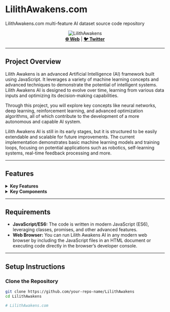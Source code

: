 # LilithAwakens.com

LilithAwakens.com multi-feature AI dataset source code repository 

<div align="center">
    <img src="https://github.com/user-attachments/assets/352293c9-dfb0-4002-be6d-63fbbad7e7b9" alt="LilithAwakens">
    <br>
    <a href="https://LilithAwakens.com/"><b>🌐 Web</b></a> | 
    <a href="https://x.com/LilithAwakensAI"><b>🐦 Twitter</b></a>
</div>

---

## Project Overview

Lilith Awakens is an advanced Artificial Intelligence (AI) framework built using JavaScript. It leverages a variety of machine learning concepts and advanced techniques to demonstrate the potential of intelligent systems. Lilith Awakens AI is designed to evolve over time, learning from various data inputs and optimizing its decision-making capabilities.

Through this project, you will explore key concepts like neural networks, deep learning, reinforcement learning, and advanced optimization algorithms, all of which contribute to the development of a more autonomous and capable AI system.

Lilith Awakens AI is still in its early stages, but it is structured to be easily extendable and scalable for future improvements. The current implementation demonstrates basic machine learning models and training loops, focusing on potential applications such as robotics, self-learning systems, real-time feedback processing and more.

---

## Features

<details>
<summary><b>Key Features</b></summary>

- **Neural Network Training:** Implements a basic neural network that can learn through backpropagation using techniques like Adam optimization.
- **Reinforcement Learning:** Implements a learning loop where Lilith Awakens makes decisions based on its environment and adapts to improve its behavior over time.
- **Advanced Optimizers:** Includes state-of-the-art optimizers like Adam for efficient training.
- **Loss Functions & Evaluation:** Uses various loss functions to evaluate performance and adjust the model accordingly.
- **Backpropagation & Gradients:** Minimizes loss by updating layer weights using computed gradients.
- **Scalability:** Built with scalability in mind, allowing easy integration of additional layers, algorithms, and techniques.

</details>

<details>
<summary><b>Key Components</b></summary>

- **Neural Network:** Manages the network architecture, including layers, activations, and optimization.
- **Dense Layer:** Implements a fully connected layer for the neural network, applying weights and biases.
- **Activation Functions:** Includes activation functions like ReLU, Sigmoid, and Softmax.
- **Optimizer:** Adjusts weights during training to minimize loss.
- **Training Loop:** Trains the neural network on tasks like the XOR problem with loss evaluation and backpropagation.
- **Reinforcement Learning:** Adapts Lilith Awakens's behavior based on interactions with its environment.

</details>

---

## Requirements

- **JavaScript/ES6:** The code is written in modern JavaScript (ES6), leveraging classes, promises, and other advanced features.
- **Web Browser:** You can run Lilith Awakens AI in any modern web browser by including the JavaScript files in an HTML document or executing code directly in the browser’s developer console.

---

## Setup Instructions

### Clone the Repository

```bash
git clone https://github.com/your-repo-name/LilithAwakens
cd LilithAwakens

# LilithAwakens.com
